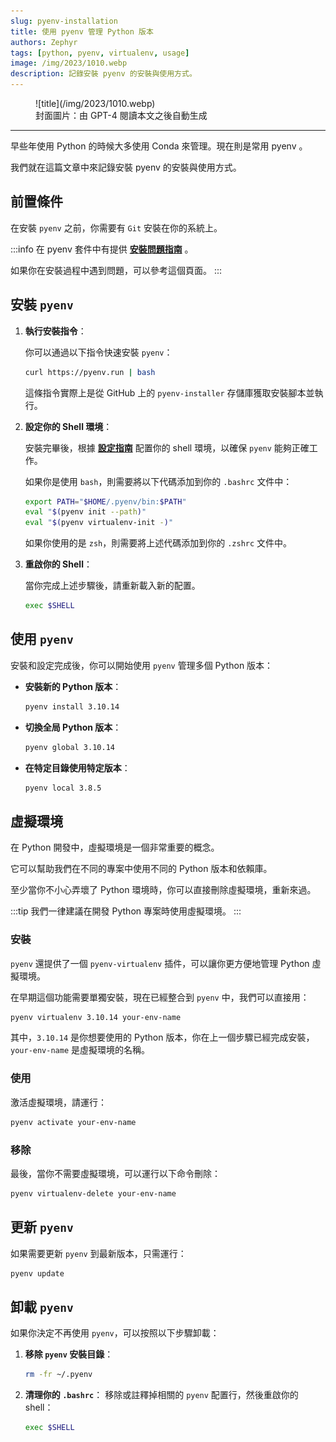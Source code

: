 ```yaml
---
slug: pyenv-installation
title: 使用 pyenv 管理 Python 版本
authors: Zephyr
tags: [python, pyenv, virtualenv, usage]
image: /img/2023/1010.webp
description: 記錄安裝 pyenv 的安裝與使用方式。
---
```


<figure>
![title](/img/2023/1010.webp)
<figcaption>封面圖片：由 GPT-4 閱讀本文之後自動生成</figcaption>
</figure>

---

早些年使用 Python 的時候大多使用 Conda 來管理。現在則是常用 pyenv 。

我們就在這篇文章中來記錄安裝 pyenv 的安裝與使用方式。

## 前置條件

在安裝 `pyenv` 之前，你需要有 `Git` 安裝在你的系統上。

:::info
在 pyenv 套件中有提供 [**安裝問題指南**](https://github.com/pyenv/pyenv/wiki/Common-build-problems) 。

如果你在安裝過程中遇到問題，可以參考這個頁面。
:::

## 安裝 `pyenv`

1. **執行安裝指令**：

   你可以通過以下指令快速安裝 `pyenv`：

   ```bash
   curl https://pyenv.run | bash
   ```

   這條指令實際上是從 GitHub 上的 `pyenv-installer` 存儲庫獲取安裝腳本並執行。

2. **設定你的 Shell 環境**：

   安裝完畢後，根據 [**設定指南**](https://github.com/pyenv/pyenv#set-up-your-shell-environment-for-pyenv) 配置你的 shell 環境，以確保 `pyenv` 能夠正確工作。

   如果你是使用 `bash`，則需要將以下代碼添加到你的 `.bashrc` 文件中：

   ```bash
   export PATH="$HOME/.pyenv/bin:$PATH"
   eval "$(pyenv init --path)"
   eval "$(pyenv virtualenv-init -)"
   ```

   如果你使用的是 `zsh`，則需要將上述代碼添加到你的 `.zshrc` 文件中。

3. **重啟你的 Shell**：

   當你完成上述步驟後，請重新載入新的配置。

   ```bash
   exec $SHELL
   ```

## 使用 `pyenv`

安裝和設定完成後，你可以開始使用 `pyenv` 管理多個 Python 版本：

- **安裝新的 Python 版本**：

  ```bash
  pyenv install 3.10.14
  ```

- **切換全局 Python 版本**：

  ```bash
  pyenv global 3.10.14
  ```

- **在特定目錄使用特定版本**：
  ```bash
  pyenv local 3.8.5
  ```

## 虛擬環境

在 Python 開發中，虛擬環境是一個非常重要的概念。

它可以幫助我們在不同的專案中使用不同的 Python 版本和依賴庫。

至少當你不小心弄壞了 Python 環境時，你可以直接刪除虛擬環境，重新來過。

:::tip
我們一律建議在開發 Python 專案時使用虛擬環境。
:::

### 安裝

`pyenv` 還提供了一個 `pyenv-virtualenv` 插件，可以讓你更方便地管理 Python 虛擬環境。

在早期這個功能需要單獨安裝，現在已經整合到 `pyenv` 中，我們可以直接用：

```bash
pyenv virtualenv 3.10.14 your-env-name
```

其中，`3.10.14` 是你想要使用的 Python 版本，你在上一個步驟已經完成安裝，`your-env-name` 是虛擬環境的名稱。

### 使用

激活虛擬環境，請運行：

```bash
pyenv activate your-env-name
```

### 移除

最後，當你不需要虛擬環境，可以運行以下命令刪除：

```bash
pyenv virtualenv-delete your-env-name
```

## 更新 `pyenv`

如果需要更新 `pyenv` 到最新版本，只需運行：

```bash
pyenv update
```

## 卸載 `pyenv`

如果你決定不再使用 `pyenv`，可以按照以下步驟卸載：

1. **移除 `pyenv` 安裝目錄**：

   ```bash
   rm -fr ~/.pyenv
   ```

2. **清理你的 `.bashrc`**：
   移除或註釋掉相關的 `pyenv` 配置行，然後重啟你的 shell：
   ```bash
   exec $SHELL
   ```
